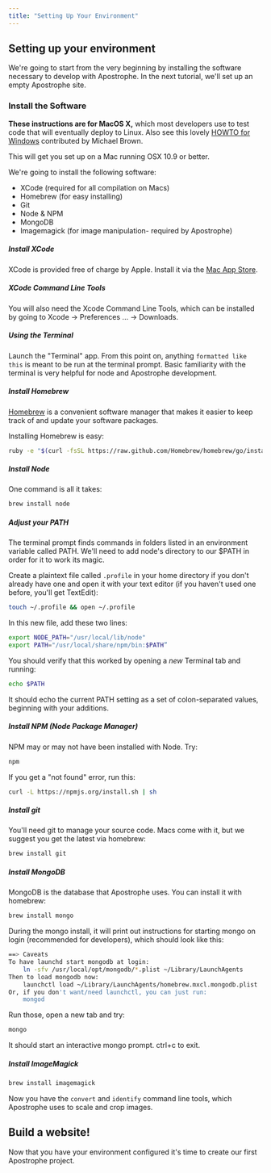 ```yaml
---
title: "Setting Up Your Environment"
---
```


## Setting up your environment

We're going to start from the very beginning by installing the software necessary to develop with Apostrophe.  In the next tutorial, we'll set up an empty Apostrophe site.

### Install the Software

**These instructions are for MacOS X,** which most developers use to test code that will eventually deploy to Linux. Also see this lovely [HOWTO for Windows](../howtos/windows.html) contributed by Michael Brown.

This will get you set up on a Mac running OSX 10.9 or better.

We're going to install the following software:

- XCode (required for all compilation on Macs)
- Homebrew (for easy installing)
- Git
- Node & NPM
- MongoDB
- Imagemagick (for image manipulation- required by Apostrophe)

##### Install XCode

XCode is provided free of charge by Apple. Install it via the [Mac App Store](https://itunes.apple.com/us/app/xcode/id497799835?mt=12).

##### XCode Command Line Tools

You will also need the Xcode Command Line Tools, which can be installed by going to Xcode -> Preferences ... -> Downloads.

##### Using the Terminal

Launch the "Terminal" app. From this point on, anything `formatted like this` is meant to be run at the terminal prompt. Basic familiarity with the terminal is very helpful for node and Apostrophe development.

##### Install Homebrew

[Homebrew](http://brew.sh/) is a convenient software manager that makes it easier to keep track of and update your software packages.

Installing Homebrew is easy:

```bash
ruby -e "$(curl -fsSL https://raw.github.com/Homebrew/homebrew/go/install)"
```

##### Install Node

One command is all it takes:

```bash
brew install node
```

##### Adjust your PATH

The terminal prompt finds commands in folders listed in an environment variable called PATH. We'll need to add node's directory to our $PATH in order for it to work its magic.

Create a plaintext file called `.profile` in your home directory if you don't already have one and open it with your text editor (if you haven't used one before, you'll get TextEdit):

```bash
touch ~/.profile && open ~/.profile
```

In this new file, add these two lines:

```bash
export NODE_PATH="/usr/local/lib/node"
export PATH="/usr/local/share/npm/bin:$PATH”
```

You should verify that this worked by opening a _new_ Terminal tab and running:

```bash
echo $PATH
```

It should echo the current PATH setting as a set of colon-separated values,  beginning with your additions.

##### Install NPM (Node Package Manager)

NPM may or may not have been installed with Node. Try:

```bash
npm
```

If you get a "not found" error, run this:

```bash
curl -L https://npmjs.org/install.sh | sh
```

##### Install git

You'll need git to manage your source code. Macs come with it, but we suggest you get the latest via homebrew:

```bash
brew install git
```

##### Install MongoDB

MongoDB is the database that Apostrophe uses. You can install it with homebrew:

```bash
brew install mongo
```

During the mongo install, it will print out instructions for starting mongo on login (recommended for developers), which should look like this:

```bash
==> Caveats
To have launchd start mongodb at login:
    ln -sfv /usr/local/opt/mongodb/*.plist ~/Library/LaunchAgents
Then to load mongodb now:
    launchctl load ~/Library/LaunchAgents/homebrew.mxcl.mongodb.plist
Or, if you don't want/need launchctl, you can just run:
    mongod
```

Run those, open a new tab and try:

```bash
mongo
```

It should start an interactive mongo prompt. ctrl+c to exit.

##### Install ImageMagick

```bash
brew install imagemagick
```

Now you have the `convert` and `identify` command line tools, which Apostrophe uses to scale and crop images.

## Build a website!

Now that you have your environment configured it's time to create our first Apostrophe project.
